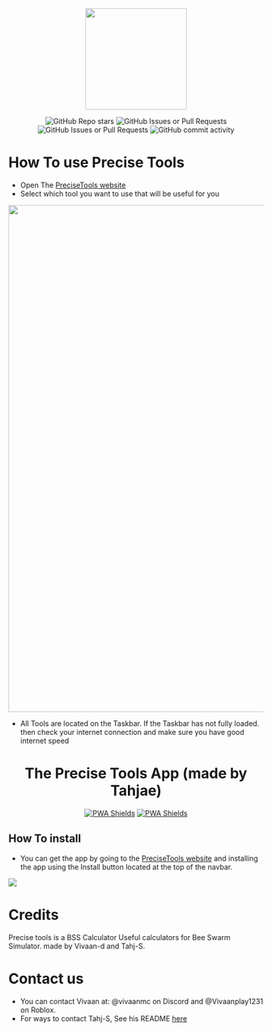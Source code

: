 <div align="center">
<img src="https://tahj-s.github.io/Precise-Tools-Pack/Precise%20Tools%20logo%20Transparent.png" width="200">

![GitHub Repo stars](https://img.shields.io/github/stars/Vivaan-d/PreciseTools?style=flat&logo=github&logoColor=gray&labelColor=%23FDDC5C&color=gray)
![GitHub Issues or Pull Requests](https://img.shields.io/github/issues/Vivaan-d/PreciseTools?logo=github)
![GitHub Issues or Pull Requests](https://img.shields.io/github/issues-closed/Vivaan-d/PreciseTools?style=flat&logo=github&color=%23222d5a)
![GitHub commit activity](https://img.shields.io/github/commit-activity/t/Vivaan-d/precisetools)

</div>

# How To use Precise Tools
- Open The [PreciseTools website](https://precisetools.netlify.app)
- Select which tool you want to use that will be useful for you

<img src="https://tahj-s.github.io/Precise-Tools-Pack/MD-pack/MD-Pack%201.png" width="1000">

- All Tools are located on the Taskbar. If the Taskbar has not fully loaded. then check your internet connection and make sure you have good internet speed

<div align="center">
  
# The Precise Tools App (made by Tahjae)

[![PWA Shields](https://www.pwa-shields.com/1.0.0/series/classic/white/purple.svg)](https://precisetools.netlify.app/)
[![PWA Shields](https://www.pwa-shields.com/1.0.0/series/install/purple.svg)](https://precisetools.netlify.app/)

</div>

## How To install
- You can get the app by going to the [PreciseTools website](https://precisetools.netlify.app) and installing the app using the Install button located at the top of the navbar.


<img src="https://tahj-s.github.io/Precise-Tools-Pack/MD-pack/MD-Pack%202.png">

# Credits
Precise tools is a BSS Calculator Useful calculators for Bee Swarm Simulator. made by Vivaan-d and Tahj-S.

# Contact us
- You can contact Vivaan at: @vivaanmc on Discord and @Vivaanplay1231 on Roblox.
- For ways to contact Tahj-S, See his README [here](https://github.com/Tahj-S/Tahj-S)
